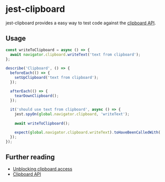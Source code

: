 # jest-clipboard

jest-clipboard provides a easy way to test code against the [clipboard API](https://developer.mozilla.org/en-US/docs/Web/API/Clipboard_API￧).

## Usage

```typescript
const writeToClipboard = async () => {
  await navigator.clipboard.writeText('text from clipboard');
};
  
describe('Clipboard', () => {
  beforeEach(() => {
    setUpClipboard('text from clipboard');
  });

  afterEach(() => {
    tearDownClipboard();
  });
  
  it('should use text from clipboard', async () => {
    jest.spyOn(global.navigator.clipboard, 'writeText');
    
    await writeToClipboard();

    expect(global.navigator.clipboard.writeText).toHaveBeenCalledWith('text from clipboard');
  });
});
```

## Further reading

- [Unblocking clipboard access](https://web.dev/async-clipboard)
- [Clipboard API](https://developer.mozilla.org/en-US/docs/Web/API/Clipboard_API)
